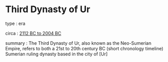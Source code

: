 # Third Dynasty of Ur
  
type
: era

circa 
: [2112 BC to 2004 BC](date:-2112/-2004)	

summary
: The Third Dynasty of Ur, also known as the Neo-Sumerian Empire, refers to both a 21st to 20th century BC (short chronology timeline) Sumerian ruling dynasty based in the city of [Ur]

